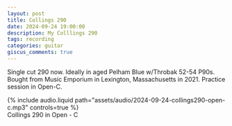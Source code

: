 ```yaml
---
layout: post
title: Collings 290
date: 2024-09-24 19:00:00
description: My Colllings 290
tags: recording
categories: guitar
giscus_comments: true
---
```


Single cut 290 now. Ideally in aged Pelham Blue w/Throbak 52-54 P90s.
Bought from Music Emporium in Lexington, Massachusetts in 2021.
Practice session in Open-C.

<div class="row mt-3">
    <div class="col-sm mt-3 mt-md-0">
        {% include audio.liquid path="assets/audio/2024-09-24-collings290-open-c.mp3" controls=true %}
    </div>
</div>
<div class="caption">
  Collings 290 in Open - C
</div>
